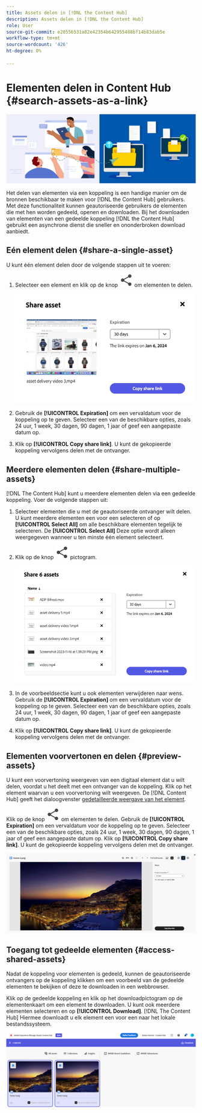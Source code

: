 ```yaml
---
title: Assets delen in [!DNL the Content Hub]
description: Assets delen in [!DNL the Content Hub]
role: User
source-git-commit: e20556531a82e42354b642955488bf14b83dab5e
workflow-type: tm+mt
source-wordcount: '426'
ht-degree: 0%

---
```



# Elementen delen in Content Hub {#search-assets-as-a-link}

![Bannerafbeelding voor delen](assets/share-assets-banner.png)

Het delen van elementen via een koppeling is een handige manier om de bronnen beschikbaar te maken voor [!DNL the Content Hub] gebruikers. Met deze functionaliteit kunnen geautoriseerde gebruikers de elementen die met hen worden gedeeld, openen en downloaden. Bij het downloaden van elementen van een gedeelde koppeling [!DNL the Content Hub] gebruikt een asynchrone dienst die sneller en ononderbroken download aanbiedt.

## Eén element delen {#share-a-single-asset}

U kunt één element delen door de volgende stappen uit te voeren:

1. Selecteer een element en klik op de knop ![pictogram delen](assets/share.svg) om elementen te delen.

   ![Eén element delen](assets/sharing-single-asset.png)

1. Gebruik de **[!UICONTROL Expiration]** om een vervaldatum voor de koppeling op te geven. Selecteer een van de beschikbare opties, zoals 24 uur, 1 week, 30 dagen, 90 dagen, 1 jaar of geef een aangepaste datum op.

1. Klik op **[!UICONTROL Copy share link]**. U kunt de gekopieerde koppeling vervolgens delen met de ontvanger.

## Meerdere elementen delen {#share-multiple-assets}

[!DNL The Content Hub] kunt u meerdere elementen delen via een gedeelde koppeling. Voer de volgende stappen uit:

1. Selecteer elementen die u met de geautoriseerde ontvanger wilt delen. U kunt meerdere elementen een voor een selecteren of op **[!UICONTROL Select All]** om alle beschikbare elementen tegelijk te selecteren. De **[!UICONTROL Select All]** Deze optie wordt alleen weergegeven wanneer u ten minste één element selecteert.

1. Klik op de knop ![pictogram delen](assets/share.svg) pictogram.

   ![Meerdere elementen delen](assets/sharing-multiple-assets.png)

1. In de voorbeeldsectie kunt u ook elementen verwijderen naar wens. Gebruik de **[!UICONTROL Expiration]** om een vervaldatum voor de koppeling op te geven. Selecteer een van de beschikbare opties, zoals 24 uur, 1 week, 30 dagen, 90 dagen, 1 jaar of geef een aangepaste datum op.

1. Klik op **[!UICONTROL Copy share link]**. U kunt de gekopieerde koppeling vervolgens delen met de ontvanger.

## Elementen voorvertonen en delen {#preview-assets}

U kunt een voorvertoning weergeven van een digitaal element dat u wilt delen, voordat u het deelt met een ontvanger van de koppeling. Klik op het element waarvan u een voorvertoning wilt weergeven. De [!DNL Content Hub] geeft het dialoogvenster [gedetailleerde weergave van het element](asset-properties-content-hub.md).

Klik op de knop ![pictogram delen](assets/share.svg) om elementen te delen. Gebruik de **[!UICONTROL Expiration]** om een vervaldatum voor de koppeling op te geven. Selecteer een van de beschikbare opties, zoals 24 uur, 1 week, 30 dagen, 90 dagen, 1 jaar of geef een aangepaste datum op. Klik op **[!UICONTROL Copy share link]**. U kunt de gekopieerde koppeling vervolgens delen met de ontvanger.

![Middelen voorvertonen in Content Hub](assets/preview-assets-content-hub.png)

## Toegang tot gedeelde elementen {#access-shared-assets}

Nadat de koppeling voor elementen is gedeeld, kunnen de geautoriseerde ontvangers op de koppeling klikken om een voorbeeld van de gedeelde elementen te bekijken of deze te downloaden in een webbrowser.

Klik op de gedeelde koppeling en klik op het downloadpictogram op de elementenkaart om een element te downloaden.  U kunt ook meerdere elementen selecteren en op **[!UICONTROL Download]**. <!--You can either download original assets or Original+Renditions of an asset.--> [!DNL The Content Hub] Hiermee downloadt u elk element een voor een naar het lokale bestandssysteem.

![Gedeelde koppelingen openen](assets/content-hub-access-shared-links.png)




